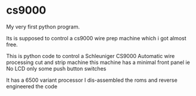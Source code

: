 cs9000
======
My very first python program.

Its is supposed to control a cs9000 wire prep machine which i got almost free.

This is python code to control a Schleuniger CS9000 Automatic wire processing cut and strip machine
this machine has a minimal front panel
ie No LCD only some push button switches

It has a 6500 variant processor
I dis-assembled the roms and reverse engineered the code

